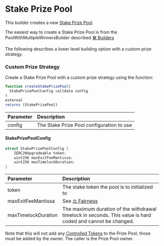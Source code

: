 # Stake Prize Pool

This builder creates a new [Stake Prize Pool](../prize-pool/stake-prize-pool.md).

The easiest way to create a Stake Prize Pool is from the PoolWithMultipleWinnersBuilder described [🛠 Builders](./)

The following describes a lower level building option with a custom prize strategy.

### Custom Prize Strategy

Create a Stake Prize Pool with a custom prize strategy using the function:

```javascript
function createStakePrizePool(
  StakePrizePoolConfig calldata config
)
external
returns (StakePrizePool)
```

| Parameter | Description |
| :--- | :--- |
| config | The Stake Prize Pool configuration to use |

#### StakePrizePoolConfig

```c
struct StakePrizePoolConfig {
    IERC20Upgradeable token;
    uint256 maxExitFeeMantissa;
    uint256 maxTimelockDuration;
}
```



| Parameter | Description |
| :--- | :--- |
| token | The stake token the pool is to initialized to |
| maxExitFeeMantissa | See [⚖️ Fairness](../prize-pool/fairness.md#what-should-the-credit-rate-and-credit-limit-for-a-pool-be) |
| maxTimelockDuration | The maximum duration of the withdrawal timelock in seconds.  This value is hard coded and cannot be changed. |

Note that this will not add any [Controlled Tokens](../prize-pool/#controlled-tokens) to the Prize Pool; those must be added by the owner. The caller is the Prize Pool owner.

